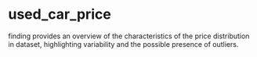 # used_car_price
 finding provides an overview of the characteristics of the price distribution in  dataset, highlighting variability and the possible presence of outliers.

